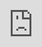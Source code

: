 <iframe src="https://todoist.com/app" style="position:fixed; top:0px; left:0; bottom:0; right:0; width:102%; height:100%; border:none; margin:0; padding:0; overflow:hidden; ">
</iframe>